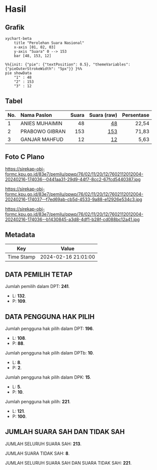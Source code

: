 # Hasil

## Grafik

```mermaid
xychart-beta
    title "Perolehan Suara Nasional"
    x-axis [01, 02, 03]
    y-axis "Suara" 0 --> 153
    bar [48, 153, 12]
```

```mermaid
%%{init: {"pie": {"textPosition": 0.5}, "themeVariables": {"pieOuterStrokeWidth": "5px"}} }%%
pie showData
    "1" : 48
    "2" : 153
    "3" : 12
```

## Tabel

| No. | Nama Paslon    | Suara | Suara (raw) | Persentase |
|:--- |:-------------- | -----:| -----------:| ----------:|
| 1   | ANIES MUHAIMIN | 48    | [48][p-1]   | 22,54      |
| 2   | PRABOWO GIBRAN | 153   | [153][p-2]  | 71,83      |
| 3   | GANJAR MAHFUD  | 12    | [12][p-3]   | 5,63       |


[p-1]: https://github.com/gigit-pemilu/pemilu-2024/blob/main/pilpres/hitung-suara/sub/76-sulawesi-barat/sub/02-mamuju/sub/11-tommo/sub/2012-leling-barat/sub/004-tps/sub/paslon-1.txt
[p-2]: https://github.com/gigit-pemilu/pemilu-2024/blob/main/pilpres/hitung-suara/sub/76-sulawesi-barat/sub/02-mamuju/sub/11-tommo/sub/2012-leling-barat/sub/004-tps/sub/paslon-2.txt
[p-3]: https://github.com/gigit-pemilu/pemilu-2024/blob/main/pilpres/hitung-suara/sub/76-sulawesi-barat/sub/02-mamuju/sub/11-tommo/sub/2012-leling-barat/sub/004-tps/sub/paslon-3.txt

## Foto C Plano

https://sirekap-obj-formc.kpu.go.id/83e7/pemilu/ppwp/76/02/11/20/12/7602112012004-20240216-174036--0441aa31-29d9-44f7-8cc2-67fcd5440387.jpg

https://sirekap-obj-formc.kpu.go.id/83e7/pemilu/ppwp/76/02/11/20/12/7602112012004-20240216-174037--f7ed69ab-cb5d-4533-9a88-e12926e534c3.jpg

https://sirekap-obj-formc.kpu.go.id/83e7/pemilu/ppwp/76/02/11/20/12/7602112012004-20240216-174036--b1430845-a3d8-4df1-b28f-cd088bc12a41.jpg


## Metadata

| Key        | Value               |
| ---------- | ------------------- |
| Time Stamp | 2024-02-16 21:01:00 |


## DATA PEMILIH TETAP

Jumlah pemilih dalam DPT: **241**.
 * L: **132**.
 * P: **109**.

## DATA PENGGUNA HAK PILIH

Jumlah pengguna hak pilih dalam DPT: **196**.
 * L: **108**.
 * P: **88**.

Jumlah pengguna hak pilih dalam DPTb: **10**.
 * L: **8**.
 * P: **2**.

Jumlah pengguna hak pilih dalam DPK: **15**.
 * L: **5**.
 * P: **10**.

Jumlah pengguna hak pilih: **221**.
 * L: **121**.
 * P: **100**.

## JUMLAH SUARA SAH DAN TIDAK SAH

JUMLAH SELURUH SUARA SAH: **213**.

JUMLAH SUARA TIDAK SAH: **8**.

JUMLAH SELURUH SUARA SAH DAN SUARA TIDAK SAH: **221**.


